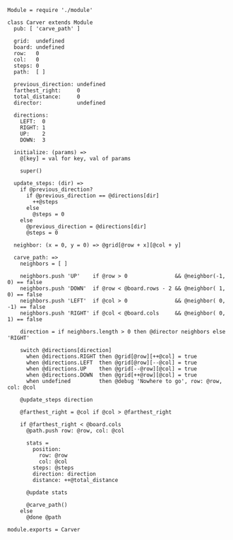     Module = require './module'

    class Carver extends Module
      pub: [ 'carve_path' ]

      grid:  undefined
      board: undefined
      row:   0
      col:   0
      steps: 0
      path:  [ ]

      previous_direction: undefined
      farthest_right:     0
      total_distance:     0
      director:           undefined

      directions:
        LEFT:  0
        RIGHT: 1
        UP:    2
        DOWN:  3

      initialize: (params) =>
        @[key] = val for key, val of params

        super()

      update_steps: (dir) =>
        if @previous_direction?
          if @previous_direction == @directions[dir]
            ++@steps
          else
            @steps = 0
        else
          @previous_direction = @directions[dir]
          @steps = 0

      neighbor: (x = 0, y = 0) => @grid[@row + x][@col + y]

      carve_path: =>
        neighbors = [ ]

        neighbors.push 'UP'    if @row > 0               && @neighbor(-1,  0) == false
        neighbors.push 'DOWN'  if @row < @board.rows - 2 && @neighbor( 1,  0) == false
        neighbors.push 'LEFT'  if @col > 0               && @neighbor( 0, -1) == false
        neighbors.push 'RIGHT' if @col < @board.cols     && @neighbor( 0,  1) == false

        direction = if neighbors.length > 0 then @director neighbors else 'RIGHT'

        switch @directions[direction]
          when @directions.RIGHT then @grid[@row][++@col] = true
          when @directions.LEFT  then @grid[@row][--@col] = true
          when @directions.UP    then @grid[--@row][@col] = true
          when @directions.DOWN  then @grid[++@row][@col] = true
          when undefined         then @debug 'Nowhere to go', row: @row, col: @col

        @update_steps direction

        @farthest_right = @col if @col > @farthest_right

        if @farthest_right < @board.cols
          @path.push row: @row, col: @col

          stats =
            position:
              row: @row
              col: @col
            steps: @steps
            direction: direction
            distance: ++@total_distance

          @update stats

          @carve_path()
        else
          @done @path

    module.exports = Carver
